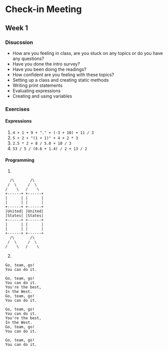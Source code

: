 # Check-in Meeting
## Week 1

### Disucssion
* How are you feeling in class, are you stuck on any topics or do you have any questions?
* Have you done the intro survey?
* Have you been doing the readings?
* How confident are you feeling with these topics?
 * Setting up a class and creating static methods
 * Writing print statements
 * Evaluating expressions
 * Creating and using variables
 
 ### Exercises
 
#### Expressions
1. `4 + 1 + 9 + "." + (-3 + 10) + 11 / 3`
2. `5 + 2 + "(1 + 1)" + 4 + 2 * 3`
3. `2.5 * 2 + 8 / 5.0 + 10 / 3`
4. `53 / 5 / (0.6 + 1.4) / 2 + 13 / 2`
 
#### Programming
   1.
   ```
     /\       /\
    /  \     /  \
   /    \   /    \
  +------+ +------+
  |      | |      |
  |      | |      |
  +------+ +------+
  |United| |United|
  |States| |States|
  +------+ +------+
  |      | |      |
  |      | |      |
  +------+ +------+
     /\       /\
    /  \     /  \
   /    \   /    \
   ```
   
   2.
  ```
  Go, team, go!
  You can do it.

  Go, team, go!
  You can do it.
  You're the best,
  In the West.
  Go, team, go!
  You can do it.

  Go, team, go!
  You can do it.
  You're the best,
  In the West.
  Go, team, go!
  You can do it.

  Go, team, go!
  You can do it.
  ```
 
